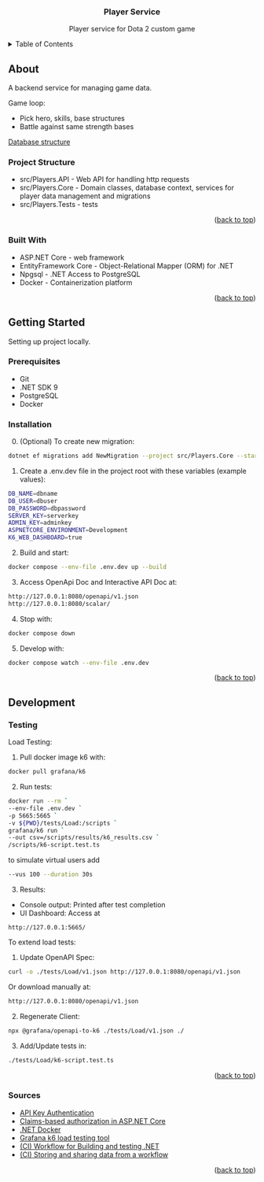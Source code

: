 <a id="readme-top"></a>

<h3 align="center">Player Service</h3>

<p align="center">
  Player service for Dota 2 custom game
</p>

<details>
  <summary>Table of Contents</summary>
  <ol>
    <li>
      <a href="#about">About The Project</a>
      <ul>
        <li><a href="#built-with">Built With</a></li>
      </ul>
    </li>
    <li>
      <a href="#getting-started">Getting Started</a>
      <ul>
        <li><a href="#prerequisites">Prerequisites</a></li>
        <li><a href="#installation">Installation</a></li>
      </ul>
      <li>
        <a href="#development">Development</a>
        <ul>
        <li><a href="#testing">Testing</a></li>
      </ul>
      </li>
      <li><a href="#sources">Sources</a></li>
    </li>
  </ol>
</details>

## About

A backend service for managing game data.

Game loop:
- Pick hero, skills, base structures
- Battle against same strength bases

[Database structure](https://github.com/roekws/PlayerService/raw/master/Documentation/db.png "Db")

### Project Structure

- src/Players.API - Web API for handling http requests
- src/Players.Core - Domain classes, database context, services for player data management and migrations
- src/Players.Tests - tests

<p align="right">(<a href="#readme-top">back to top</a>)</p>

### Built With
* ASP.NET Core - web framework
* EntityFramework Core - Object-Relational Mapper (ORM) for .NET
* Npgsql - .NET Access to PostgreSQL
* Docker - Containerization platform

<p align="right">(<a href="#readme-top">back to top</a>)</p>

## Getting Started

Setting up project locally.

### Prerequisites

* Git
* .NET SDK 9
* PostgreSQL
* Docker

### Installation

0. (Optional) To create new migration:
  ```sh
  dotnet ef migrations add NewMigration --project src/Players.Core --startup-project src/Players.API
  ```

1. Create a .env.dev file in the project root with these variables (example values):
  ```sh
  DB_NAME=dbname
  DB_USER=dbuser
  DB_PASSWORD=dbpassword
  SERVER_KEY=serverkey
  ADMIN_KEY=adminkey
  ASPNETCORE_ENVIRONMENT=Development
  K6_WEB_DASHBOARD=true
  ```

2. Build and start:
  ```sh
  docker compose --env-file .env.dev up --build
  ```

3. Access OpenApi Doc and Interactive API Doc at:
  ```sh
  http://127.0.0.1:8080/openapi/v1.json
  http://127.0.0.1:8080/scalar/
  ```

4. Stop with:
  ```sh
  docker compose down
  ```

5. Develop with:
  ```sh
  docker compose watch --env-file .env.dev
  ```

<p align="right">(<a href="#readme-top">back to top</a>)</p>

## Development

### Testing

Load Testing:

1. Pull docker image k6 with:
  ```sh
  docker pull grafana/k6
  ```

2. Run tests:
  ```sh
  docker run --rm `
  --env-file .env.dev `
  -p 5665:5665 `
  -v ${PWD}/tests/Load:/scripts `
  grafana/k6 run `
  --out csv=/scripts/results/k6_results.csv `
  /scripts/k6-script.test.ts
  ```
  to simulate virtual users add
  ```sh
  --vus 100 --duration 30s
  ```

3. Results:

  - Console output: Printed after test completion
  - UI Dashboard: Access at
  ```
  http://127.0.0.1:5665/
  ```

To extend load tests:

1. Update OpenAPI Spec:
  ```sh
  curl -o ./tests/Load/v1.json http://127.0.0.1:8080/openapi/v1.json
  ```
  Or download manually at:
  ```sh
  http://127.0.0.1:8080/openapi/v1.json
  ```

2. Regenerate Client:
  ```sh
  npx @grafana/openapi-to-k6 ./tests/Load/v1.json ./
  ```

3. Add/Update tests in:
  ```sh
  ./tests/Load/k6-script.test.ts
  ```

<p align="right">(<a href="#readme-top">back to top</a>)</p>

### Sources

- [API Key Authentication](https://habr.com/ru/articles/877302/)
- [Claims-based authorization in ASP.NET Core](https://learn.microsoft.com/en-us/aspnet/core/security/authorization/claims?view=aspnetcore-9.0)
- [.NET Docker](https://docs.docker.com/guides/dotnet/)
- [Grafana k6 load testing tool](https://grafana.com/docs/k6/latest/)
- [(CI) Workflow for Building and testing .NET](https://docs.github.com/en/actions/how-tos/use-cases-and-examples/building-and-testing/building-and-testing-net)
- [(CI) Storing and sharing data from a workflow](https://docs.github.com/en/actions/how-tos/writing-workflows/choosing-what-your-workflow-does/storing-and-sharing-data-from-a-workflow)

<p align="right">(<a href="#readme-top">back to top</a>)</p>
